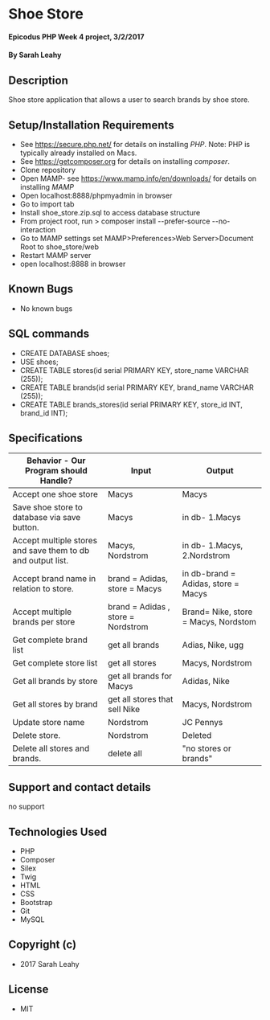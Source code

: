 # Shoe Store

#### Epicodus PHP Week 4 project, 3/2/2017

#### By Sarah Leahy

## Description

Shoe store application that allows a user to search brands by shoe store.

## Setup/Installation Requirements
* See https://secure.php.net/ for details on installing _PHP_.  Note: PHP is typically already installed on Macs.
* See https://getcomposer.org for details on installing _composer_.
* Clone repository
* Open MAMP- see https://www.mamp.info/en/downloads/ for details on installing _MAMP_
* Open localhost:8888/phpmyadmin in browser
* Go to import tab
* Install shoe_store.zip.sql to access database structure
* From project root, run > composer install --prefer-source --no-interaction
* Go to MAMP settings set MAMP>Preferences>Web Server>Document Root to shoe_store/web
* Restart MAMP server
* open localhost:8888 in browser

## Known Bugs
* No known bugs

## SQL commands
* CREATE DATABASE shoes;
* USE shoes;
* CREATE TABLE stores(id serial PRIMARY KEY, store_name VARCHAR (255));
* CREATE TABLE brands(id serial PRIMARY KEY, brand_name VARCHAR (255));
* CREATE TABLE brands_stores(id serial PRIMARY KEY, store_id INT, brand_id INT);


## Specifications

| Behavior - Our Program should Handle?| Input         | Output |      
|---| --- | --- |        
|  Accept one shoe store | Macys | Macys |
|  Save shoe store to database via save button. | Macys  |  in db- 1.Macys|
|  Accept multiple stores and save them to db and output list. | Macys, Nordstrom |  in db- 1.Macys, 2.Nordstrom|
|  Accept brand name in relation to store. | brand = Adidas, store = Macys| in db-brand = Adidas, store = Macys|
|  Accept multiple brands per store | brand = Adidas , store = Nordstrom| Brand= Nike,  store = Macys, Nordstom |
|  Get complete brand list | get all brands   |Adias, Nike, ugg|
|  Get complete store list | get all stores     |Macys, Nordstrom |
|  Get all brands by store|  get all brands for Macys | Adidas, Nike|
|  Get all stores by brand|  get all stores that sell Nike| Macys, Nordstrom|
|  Update store name | Nordstrom   |JC Pennys |
|  Delete store. | Nordstrom |  Deleted|
|  Delete all stores and brands. | delete all |  "no stores or brands"|


## Support and contact details
no support

## Technologies Used
* PHP
* Composer
* Silex
* Twig
* HTML
* CSS
* Bootstrap
* Git
* MySQL

## Copyright (c)
* 2017 Sarah Leahy

## License
* MIT
